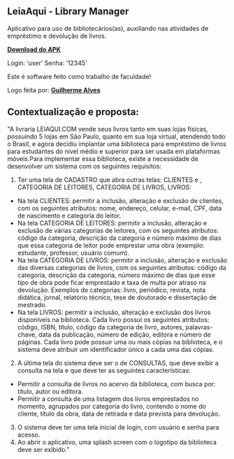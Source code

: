 ## LeiaAqui - Library Manager

Aplicativo para uso de bibliotecários(as), auxiliando nas atividades de empréstimo e devolução de livros.

 **[Download do APK](http://www.augustofrr.ga/#portfolio)**

Login: ‘user’
Senha: ‘12345’

Este é software feito como trabalho de faculdade! 

Logo feita por: **[Guilherme Alves](https://github.com/guilhermealves63)**



## Contextualização e proposta:

"A livraria LEIAQUI.COM vende seus livros tanto em suas lojas físicas, possuindo 5 lojas em São Paulo, quanto em sua loja virtual, atendendo todo o Brasil, e agora decidiu implantar uma biblioteca para empréstimo de livros para estudantes do nível médio e superior para ser usada em plataformas móveis.Para implementar essa biblioteca, existe a necessidade de desenvolver um sistema com os seguintes requisitos:

1. Ter uma tela de CADASTRO que abra outras telas: CLIENTES e , CATEGORIA DE LEITORES, CATEGORIA DE LIVROS, LIVROS:
* Na tela CLIENTES: permitir a inclusão, alteração e exclusão de clientes, com os seguintes atributos: nome, endereço, celular, e-mail, CPF, data de nascimento e categoria do leitor.
* Na tela CATEGORIA DE LEITORES: permitir a inclusão, alteração e exclusão de várias categorias de leitores, com os seguintes atributos: código da categoria, descrição da categoria e número máximo de dias que essa categoria de leitor pode emprestar uma obra (exemplo: estudante, professor, usuário comum).
* Na tela CATEGORIA DE LIVROS: permitir a inclusão, alteração e exclusão das diversas categorias de livros, com os seguintes atributos: código da categoria, descrição da categoria, número máximo de dias que esse tipo de obra pode ficar emprestado e taxa de multa por atraso na devolução. Exemplos de categorias: livro, periódico, revista, nota didática, jornal, relatório técnico, tese de doutorado e dissertação de mestrado.
* Na tela LIVROS: permitir a inclusão, alteração e exclusão dos livros disponíveis na biblioteca. Cada livro possui os seguintes atributos: código, ISBN, título, código da categoria de livro, autores, palavras-chave, data da publicação, número de edição, editora e número de páginas. Cada livro pode possuir uma ou mais cópias na biblioteca, e o sistema deve atribuir um identificador único a cada uma das cópias.
    
2. A última tela do sistema deve ser o de CONSULTAS, que deve exibir a consulta na tela e que deve ter as seguintes características:
* Permitir a consulta de livros no acervo da biblioteca, com busca por: título, autor ou editora.
* Permitir a consulta de uma listagem dos livros emprestados no momento, agrupados por categoria do livro, contendo o nome do cliente, título da obra, data de retirada e data prevista para devolução.

3. O sistema deve ter uma tela inicial de login, com usuário e senha para acesso.
4. Ao abrir o aplicativo, uma splash screen com o logotipo da biblioteca deve ser exibido."
